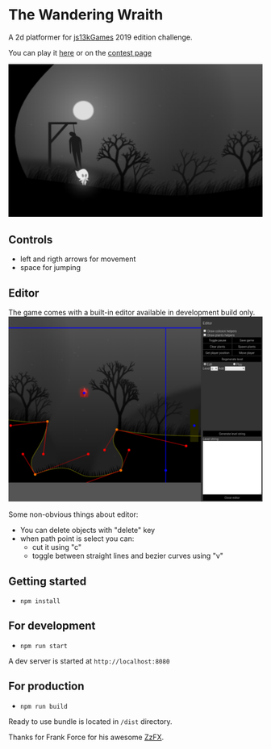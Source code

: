 # The Wandering Wraith

A 2d platformer for [js13kGames](https://js13kgames.com/) 2019 edition challenge.

You can play it [here](https://tulustul.github.io/The-Wandering-Wraith/) or on the [contest page](https://js13kgames.com/entries/the-wandering-wraith)

![Game screenshot](/screens/screen1.png)

## Controls

- left and rigth arrows for movement
- space for jumping

## Editor

The game comes with a built-in editor available in development build only.
![Game screenshot](/screens/editor.png)

Some non-obvious things about editor:

- You can delete objects with "delete" key
- when path point is select you can:
  - cut it using "c"
  - toggle between straight lines and bezier curves using "v"

## Getting started

- `npm install`

## For development

- `npm run start`

A dev server is started at `http://localhost:8080`

## For production

- `npm run build`

Ready to use bundle is located in `/dist` directory.

Thanks for Frank Force for his awesome [ZzFX](https://zzfx.3d2k.com/).
